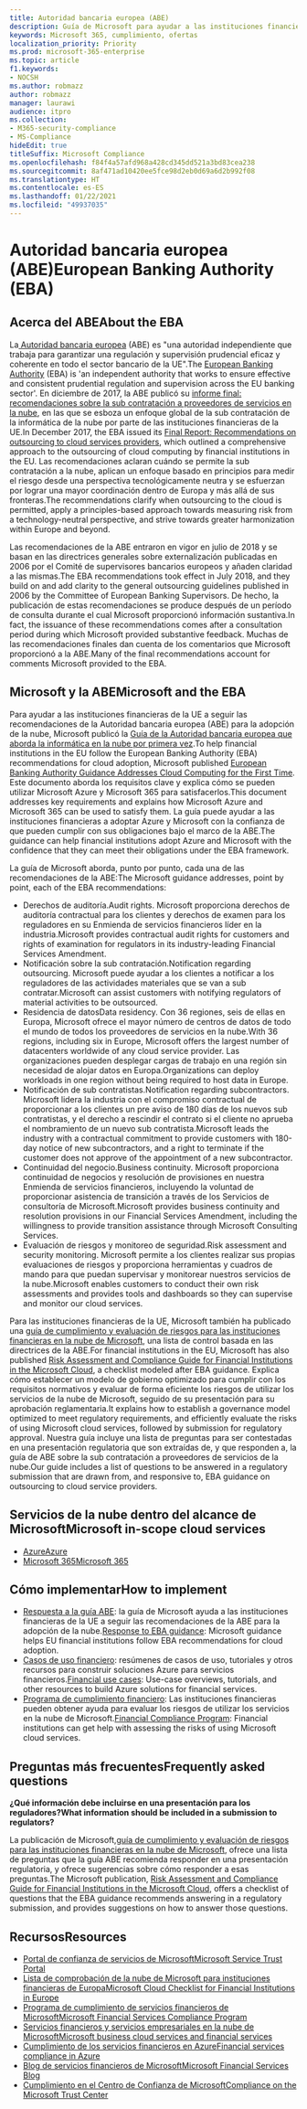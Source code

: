 ```yaml
---
title: Autoridad bancaria europea (ABE)
description: Guía de Microsoft para ayudar a las instituciones financieras de la UE a seguir las recomendaciones de la EBA para la adopción de la nube.
keywords: Microsoft 365, cumplimiento, ofertas
localization_priority: Priority
ms.prod: microsoft-365-enterprise
ms.topic: article
f1.keywords:
- NOCSH
ms.author: robmazz
author: robmazz
manager: laurawi
audience: itpro
ms.collection:
- M365-security-compliance
- MS-Compliance
hideEdit: true
titleSuffix: Microsoft Compliance
ms.openlocfilehash: f84f4a57afd968a428cd345dd521a3bd83cea238
ms.sourcegitcommit: 8af471ad10420ee5fce98d2eb0d69a6d2b992f08
ms.translationtype: HT
ms.contentlocale: es-ES
ms.lasthandoff: 01/22/2021
ms.locfileid: "49937035"
---
```

# <a name="european-banking-authority-eba"></a><span data-ttu-id="3703c-104">Autoridad bancaria europea (ABE)</span><span class="sxs-lookup"><span data-stu-id="3703c-104">European Banking Authority (EBA)</span></span>

## <a name="about-the-eba"></a><span data-ttu-id="3703c-105">Acerca del ABE</span><span class="sxs-lookup"><span data-stu-id="3703c-105">About the EBA</span></span>

<span data-ttu-id="3703c-106">La[ Autoridad bancaria europea](https://eba.europa.eu/) (ABE) es "una autoridad independiente que trabaja para garantizar una regulación y supervisión prudencial eficaz y coherente en todo el sector bancario de la UE".</span><span class="sxs-lookup"><span data-stu-id="3703c-106">The [European Banking Authority](https://eba.europa.eu/) (EBA) is 'an independent authority that works to ensure effective and consistent prudential regulation and supervision across the EU banking sector'.</span></span> <span data-ttu-id="3703c-107">En diciembre de 2017, la ABE publicó su [informe final: recomendaciones sobre la sub contratación a proveedores de servicios en la nube](https://eba.europa.eu/documents/10180/2170121/Final+draft+Recommendations+on+Cloud+Outsourcing+%28EBA-Rec-2017-03%29.pdf/5fa5cdde-3219-4e95-946d-0c0d05494362), en las que se esboza un enfoque global de la sub contratación de la informática de la nube por parte de las instituciones financieras de la UE.</span><span class="sxs-lookup"><span data-stu-id="3703c-107">In December 2017, the EBA issued its [Final Report: Recommendations on outsourcing to cloud services providers](https://eba.europa.eu/documents/10180/2170121/Final+draft+Recommendations+on+Cloud+Outsourcing+%28EBA-Rec-2017-03%29.pdf/5fa5cdde-3219-4e95-946d-0c0d05494362), which outlined a comprehensive approach to the outsourcing of cloud computing by financial institutions in the EU.</span></span> <span data-ttu-id="3703c-108">Las recomendaciones aclaran cuándo se permite la sub contratación a la nube, aplican un enfoque basado en principios para medir el riesgo desde una perspectiva tecnológicamente neutra y se esfuerzan por lograr una mayor coordinación dentro de Europa y más allá de sus fronteras.</span><span class="sxs-lookup"><span data-stu-id="3703c-108">The recommendations clarify when outsourcing to the cloud is permitted, apply a principles-based approach towards measuring risk from a technology-neutral perspective, and strive towards greater harmonization within Europe and beyond.</span></span>

<span data-ttu-id="3703c-109">Las recomendaciones de la ABE entraron en vigor en julio de 2018 y se basan en las directrices generales sobre externalización publicadas en 2006 por el Comité de supervisores bancarios europeos y añaden claridad a las mismas.</span><span class="sxs-lookup"><span data-stu-id="3703c-109">The EBA recommendations took effect in July 2018, and they build on and add clarity to the general outsourcing guidelines published in 2006 by the Committee of European Banking Supervisors.</span></span> <span data-ttu-id="3703c-110">De hecho, la publicación de estas recomendaciones se produce después de un período de consulta durante el cual Microsoft proporcionó información sustantiva.</span><span class="sxs-lookup"><span data-stu-id="3703c-110">In fact, the issuance of these recommendations comes after a consultation period during which Microsoft provided substantive feedback.</span></span> <span data-ttu-id="3703c-111">Muchas de las recomendaciones finales dan cuenta de los comentarios que Microsoft proporcionó a la ABE.</span><span class="sxs-lookup"><span data-stu-id="3703c-111">Many of the final recommendations account for comments Microsoft provided to the EBA.</span></span>

## <a name="microsoft-and-the-eba"></a><span data-ttu-id="3703c-112">Microsoft y la ABE</span><span class="sxs-lookup"><span data-stu-id="3703c-112">Microsoft and the EBA</span></span>

<span data-ttu-id="3703c-113">Para ayudar a las instituciones financieras de la UE a seguir las recomendaciones de la Autoridad bancaria europea (ABE) para la adopción de la nube, Microsoft publicó la [Guía de la Autoridad bancaria europea que aborda la informática en la nube por primera vez](https://aka.ms/FinServ-Guide-EuBankAuth).</span><span class="sxs-lookup"><span data-stu-id="3703c-113">To help financial institutions in the EU follow the European Banking Authority (EBA) recommendations for cloud adoption, Microsoft published [European Banking Authority Guidance Addresses Cloud Computing for the First Time](https://aka.ms/FinServ-Guide-EuBankAuth).</span></span> <span data-ttu-id="3703c-114">Este documento aborda los requisitos clave y explica cómo se pueden utilizar Microsoft Azure y Microsoft 365 para satisfacerlos.</span><span class="sxs-lookup"><span data-stu-id="3703c-114">This document addresses key requirements and explains how Microsoft Azure and Microsoft 365 can be used to satisfy them.</span></span> <span data-ttu-id="3703c-115">La guía puede ayudar a las instituciones financieras a adoptar Azure y Microsoft con la confianza de que pueden cumplir con sus obligaciones bajo el marco de la ABE.</span><span class="sxs-lookup"><span data-stu-id="3703c-115">The guidance can help financial institutions adopt Azure and Microsoft with the confidence that they can meet their obligations under the EBA framework.</span></span>

<span data-ttu-id="3703c-116">La guía de Microsoft aborda, punto por punto, cada una de las recomendaciones de la ABE:</span><span class="sxs-lookup"><span data-stu-id="3703c-116">The Microsoft guidance addresses, point by point, each of the EBA recommendations:</span></span>

- <span data-ttu-id="3703c-117">Derechos de auditoría.</span><span class="sxs-lookup"><span data-stu-id="3703c-117">Audit rights.</span></span> <span data-ttu-id="3703c-118">Microsoft proporciona derechos de auditoría contractual para los clientes y derechos de examen para los reguladores en su Enmienda de servicios financieros líder en la industria.</span><span class="sxs-lookup"><span data-stu-id="3703c-118">Microsoft provides contractual audit rights for customers and rights of examination for regulators in its industry-leading Financial Services Amendment.</span></span>
- <span data-ttu-id="3703c-119">Notificación sobre la sub contratación.</span><span class="sxs-lookup"><span data-stu-id="3703c-119">Notification regarding outsourcing.</span></span> <span data-ttu-id="3703c-120">Microsoft puede ayudar a los clientes a notificar a los reguladores de las actividades materiales que se van a sub contratar.</span><span class="sxs-lookup"><span data-stu-id="3703c-120">Microsoft can assist customers with notifying regulators of material activities to be outsourced.</span></span>
- <span data-ttu-id="3703c-121">Residencia de datos</span><span class="sxs-lookup"><span data-stu-id="3703c-121">Data residency.</span></span> <span data-ttu-id="3703c-122">Con 36 regiones, seis de ellas en Europa, Microsoft ofrece el mayor número de centros de datos de todo el mundo de todos los proveedores de servicios en la nube.</span><span class="sxs-lookup"><span data-stu-id="3703c-122">With 36 regions, including six in Europe, Microsoft offers the largest number of datacenters worldwide of any cloud service provider.</span></span> <span data-ttu-id="3703c-123">Las organizaciones pueden desplegar cargas de trabajo en una región sin necesidad de alojar datos en Europa.</span><span class="sxs-lookup"><span data-stu-id="3703c-123">Organizations can deploy workloads in one region without being required to host data in Europe.</span></span>
- <span data-ttu-id="3703c-124">Notificación de sub contratistas.</span><span class="sxs-lookup"><span data-stu-id="3703c-124">Notification regarding subcontractors.</span></span> <span data-ttu-id="3703c-125">Microsoft lidera la industria con el compromiso contractual de proporcionar a los clientes un pre aviso de 180 días de los nuevos sub contratistas, y el derecho a rescindir el contrato si el cliente no aprueba el nombramiento de un nuevo sub contratista.</span><span class="sxs-lookup"><span data-stu-id="3703c-125">Microsoft leads the industry with a contractual commitment to provide customers with 180-day notice of new subcontractors, and a right to terminate if the customer does not approve of the appointment of a new subcontractor.</span></span>
- <span data-ttu-id="3703c-126">Continuidad del negocio.</span><span class="sxs-lookup"><span data-stu-id="3703c-126">Business continuity.</span></span> <span data-ttu-id="3703c-127">Microsoft proporciona continuidad de negocios y resolución de provisiones en nuestra Enmienda de servicios financieros, incluyendo la voluntad de proporcionar asistencia de transición a través de los Servicios de consultoría de Microsoft.</span><span class="sxs-lookup"><span data-stu-id="3703c-127">Microsoft provides business continuity and resolution provisions in our Financial Services Amendment, including the willingness to provide transition assistance through Microsoft Consulting Services.</span></span>
- <span data-ttu-id="3703c-128">Evaluación de riesgos y monitoreo de seguridad.</span><span class="sxs-lookup"><span data-stu-id="3703c-128">Risk assessment and security monitoring.</span></span> <span data-ttu-id="3703c-129">Microsoft permite a los clientes realizar sus propias evaluaciones de riesgos y proporciona herramientas y cuadros de mando para que puedan supervisar y monitorear nuestros servicios de la nube.</span><span class="sxs-lookup"><span data-stu-id="3703c-129">Microsoft enables customers to conduct their own risk assessments and provides tools and dashboards so they can supervise and monitor our cloud services.</span></span>

<span data-ttu-id="3703c-130">Para las instituciones financieras de la UE, Microsoft también ha publicado una [guía de cumplimiento y evaluación de riesgos para las instituciones financieras en la nube de Microsoft](https://aka.ms/RiskGovernanceGuide), una lista de control basada en las directrices de la ABE.</span><span class="sxs-lookup"><span data-stu-id="3703c-130">For financial institutions in the EU, Microsoft has also published [Risk Assessment and Compliance Guide for Financial Institutions in the Microsoft Cloud](https://aka.ms/RiskGovernanceGuide), a checklist modeled after EBA guidance.</span></span> <span data-ttu-id="3703c-131">Explica cómo establecer un modelo de gobierno optimizado para cumplir con los requisitos normativos y evaluar de forma eficiente los riesgos de utilizar los servicios de la nube de Microsoft, seguido de su presentación para su aprobación reglamentaria.</span><span class="sxs-lookup"><span data-stu-id="3703c-131">It explains how to establish a governance model optimized to meet regulatory requirements, and efficiently evaluate the risks of using Microsoft cloud services, followed by submission for regulatory approval.</span></span> <span data-ttu-id="3703c-132">Nuestra guía incluye una lista de preguntas para ser contestadas en una presentación regulatoria que son extraídas de, y que responden a, la guía de ABE sobre la sub contratación a proveedores de servicios de la nube.</span><span class="sxs-lookup"><span data-stu-id="3703c-132">Our guide includes a list of questions to be answered in a regulatory submission that are drawn from, and responsive to, EBA guidance on outsourcing to cloud service providers.</span></span>

## <a name="microsoft-in-scope-cloud-services"></a><span data-ttu-id="3703c-133">Servicios de la nube dentro del alcance de Microsoft</span><span class="sxs-lookup"><span data-stu-id="3703c-133">Microsoft in-scope cloud services</span></span>

- [<span data-ttu-id="3703c-134">Azure</span><span class="sxs-lookup"><span data-stu-id="3703c-134">Azure</span></span>](https://aka.ms/AzureCompliance)
- [<span data-ttu-id="3703c-135">Microsoft 365</span><span class="sxs-lookup"><span data-stu-id="3703c-135">Microsoft 365</span></span>](https://aka.ms/o365-compliance-framework)

## <a name="how-to-implement"></a><span data-ttu-id="3703c-136">Cómo implementar</span><span class="sxs-lookup"><span data-stu-id="3703c-136">How to implement</span></span>

- <span data-ttu-id="3703c-137">[Respuesta a la guía ABE](https://aka.ms/FinServ-Guide-EuBankAuth): la guía de Microsoft ayuda a las instituciones financieras de la UE a seguir las recomendaciones de la ABE para la adopción de la nube.</span><span class="sxs-lookup"><span data-stu-id="3703c-137">[Response to EBA guidance](https://aka.ms/FinServ-Guide-EuBankAuth): Microsoft guidance helps EU financial institutions follow EBA recommendations for cloud adoption.</span></span>
- <span data-ttu-id="3703c-138">[Casos de uso financiero](https://docs.microsoft.com/azure/industry/financial/): resúmenes de casos de uso, tutoriales y otros recursos para construir soluciones Azure para servicios financieros.</span><span class="sxs-lookup"><span data-stu-id="3703c-138">[Financial use cases](https://docs.microsoft.com/azure/industry/financial/): Use-case overviews, tutorials, and other resources to build Azure solutions for financial services.</span></span>
- <span data-ttu-id="3703c-139">[Programa de cumplimiento financiero](https://aka.ms/FSCP-Print): Las instituciones financieras pueden obtener ayuda para evaluar los riesgos de utilizar los servicios en la nube de Microsoft.</span><span class="sxs-lookup"><span data-stu-id="3703c-139">[Financial Compliance Program](https://aka.ms/FSCP-Print): Financial institutions can get help with assessing the risks of using Microsoft cloud services.</span></span>

## <a name="frequently-asked-questions"></a><span data-ttu-id="3703c-140">Preguntas más frecuentes</span><span class="sxs-lookup"><span data-stu-id="3703c-140">Frequently asked questions</span></span>

<span data-ttu-id="3703c-141">**¿Qué información debe incluirse en una presentación para los reguladores?**</span><span class="sxs-lookup"><span data-stu-id="3703c-141">**What information should be included in a submission to regulators?**</span></span>

<span data-ttu-id="3703c-142">La publicación de Microsoft,[guía de cumplimiento y evaluación de riesgos para las instituciones financieras en la nube de Microsoft](https://aka.ms/RiskGovernanceGuide), ofrece una lista de preguntas que la guía ABE recomienda responder en una presentación regulatoria, y ofrece sugerencias sobre cómo responder a esas preguntas.</span><span class="sxs-lookup"><span data-stu-id="3703c-142">The Microsoft publication, [Risk Assessment and Compliance Guide for Financial Institutions in the Microsoft Cloud](https://aka.ms/RiskGovernanceGuide), offers a checklist of questions that the EBA guidance recommends answering in a regulatory submission, and provides suggestions on how to answer those questions.</span></span>

## <a name="resources"></a><span data-ttu-id="3703c-143">Recursos</span><span class="sxs-lookup"><span data-stu-id="3703c-143">Resources</span></span>

- [<span data-ttu-id="3703c-144">Portal de confianza de servicios de Microsoft</span><span class="sxs-lookup"><span data-stu-id="3703c-144">Microsoft Service Trust Portal</span></span>](https://aka.ms/STP)
- [<span data-ttu-id="3703c-145">Lista de comprobación de la nube de Microsoft para instituciones financieras de Europa</span><span class="sxs-lookup"><span data-stu-id="3703c-145">Microsoft Cloud Checklist for Financial Institutions in Europe</span></span>](https://query.prod.cms.rt.microsoft.com/cms/api/am/binary/RE4IPF3)
- [<span data-ttu-id="3703c-146">Programa de cumplimiento de servicios financieros de Microsoft</span><span class="sxs-lookup"><span data-stu-id="3703c-146">Microsoft Financial Services Compliance Program</span></span>](https://aka.ms/FSCP-Print)
- [<span data-ttu-id="3703c-147">Servicios financieros y servicios empresariales en la nube de Microsoft</span><span class="sxs-lookup"><span data-stu-id="3703c-147">Microsoft business cloud services and financial services</span></span>](https://www.microsoft.com/trustcenter/cloudservices/financialservices)
- [<span data-ttu-id="3703c-148">Cumplimiento de los servicios financieros en Azure</span><span class="sxs-lookup"><span data-stu-id="3703c-148">Financial services compliance in Azure</span></span>](https://azure.microsoft.com/resources/videos/azurecon-2015-financial-services-compliance-in-azure/)
- [<span data-ttu-id="3703c-149">Blog de servicios financieros de Microsoft</span><span class="sxs-lookup"><span data-stu-id="3703c-149">Microsoft Financial Services Blog</span></span>](https://techcommunity.microsoft.com/t5/Financial-Services-Blog/bg-p/FinancialServicesBlog)
- [<span data-ttu-id="3703c-150">Cumplimiento en el Centro de Confianza de Microsoft</span><span class="sxs-lookup"><span data-stu-id="3703c-150">Compliance on the Microsoft Trust Center</span></span>](https://www.microsoft.com/trust-center/compliance/compliance-overview)

